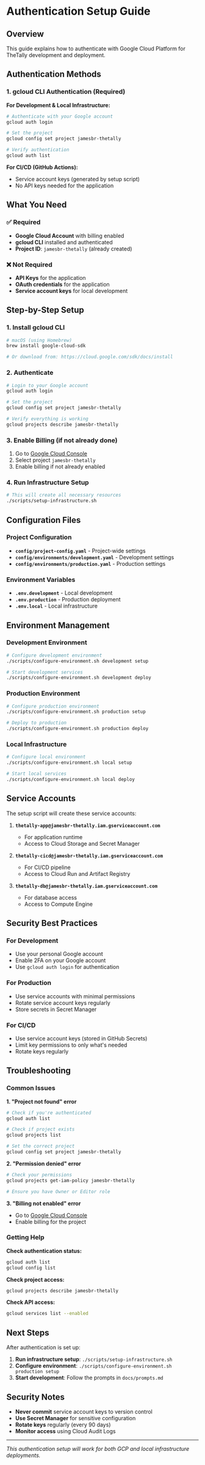 # Authentication Setup Guide

## Overview

This guide explains how to authenticate with Google Cloud Platform for TheTally development and deployment.

## Authentication Methods

### 1. gcloud CLI Authentication (Required)

**For Development & Local Infrastructure:**
```bash
# Authenticate with your Google account
gcloud auth login

# Set the project
gcloud config set project jamesbr-thetally

# Verify authentication
gcloud auth list
```

**For CI/CD (GitHub Actions):**
- Service account keys (generated by setup script)
- No API keys needed for the application

## What You Need

### ✅ Required
- **Google Cloud Account** with billing enabled
- **gcloud CLI** installed and authenticated
- **Project ID**: `jamesbr-thetally` (already created)

### ❌ Not Required
- **API Keys** for the application
- **OAuth credentials** for the application
- **Service account keys** for local development

## Step-by-Step Setup

### 1. Install gcloud CLI
```bash
# macOS (using Homebrew)
brew install google-cloud-sdk

# Or download from: https://cloud.google.com/sdk/docs/install
```

### 2. Authenticate
```bash
# Login to your Google account
gcloud auth login

# Set the project
gcloud config set project jamesbr-thetally

# Verify everything is working
gcloud projects describe jamesbr-thetally
```

### 3. Enable Billing (if not already done)
1. Go to [Google Cloud Console](https://console.cloud.google.com/billing)
2. Select project `jamesbr-thetally`
3. Enable billing if not already enabled

### 4. Run Infrastructure Setup
```bash
# This will create all necessary resources
./scripts/setup-infrastructure.sh
```

## Configuration Files

### Project Configuration
- **`config/project-config.yaml`** - Project-wide settings
- **`config/environments/development.yaml`** - Development settings
- **`config/environments/production.yaml`** - Production settings

### Environment Variables
- **`.env.development`** - Local development
- **`.env.production`** - Production deployment
- **`.env.local`** - Local infrastructure

## Environment Management

### Development Environment
```bash
# Configure development environment
./scripts/configure-environment.sh development setup

# Start development services
./scripts/configure-environment.sh development deploy
```

### Production Environment
```bash
# Configure production environment
./scripts/configure-environment.sh production setup

# Deploy to production
./scripts/configure-environment.sh production deploy
```

### Local Infrastructure
```bash
# Configure local environment
./scripts/configure-environment.sh local setup

# Start local services
./scripts/configure-environment.sh local deploy
```

## Service Accounts

The setup script will create these service accounts:

1. **`thetally-app@jamesbr-thetally.iam.gserviceaccount.com`**
   - For application runtime
   - Access to Cloud Storage and Secret Manager

2. **`thetally-cicd@jamesbr-thetally.iam.gserviceaccount.com`**
   - For CI/CD pipeline
   - Access to Cloud Run and Artifact Registry

3. **`thetally-db@jamesbr-thetally.iam.gserviceaccount.com`**
   - For database access
   - Access to Compute Engine

## Security Best Practices

### For Development
- Use your personal Google account
- Enable 2FA on your Google account
- Use `gcloud auth login` for authentication

### For Production
- Use service accounts with minimal permissions
- Rotate service account keys regularly
- Store secrets in Secret Manager

### For CI/CD
- Use service account keys (stored in GitHub Secrets)
- Limit key permissions to only what's needed
- Rotate keys regularly

## Troubleshooting

### Common Issues

**1. "Project not found" error**
```bash
# Check if you're authenticated
gcloud auth list

# Check if project exists
gcloud projects list

# Set the correct project
gcloud config set project jamesbr-thetally
```

**2. "Permission denied" error**
```bash
# Check your permissions
gcloud projects get-iam-policy jamesbr-thetally

# Ensure you have Owner or Editor role
```

**3. "Billing not enabled" error**
- Go to [Google Cloud Console](https://console.cloud.google.com/billing)
- Enable billing for the project

### Getting Help

**Check authentication status:**
```bash
gcloud auth list
gcloud config list
```

**Check project access:**
```bash
gcloud projects describe jamesbr-thetally
```

**Check API access:**
```bash
gcloud services list --enabled
```

## Next Steps

After authentication is set up:

1. **Run infrastructure setup**: `./scripts/setup-infrastructure.sh`
2. **Configure environment**: `./scripts/configure-environment.sh production setup`
3. **Start development**: Follow the prompts in `docs/prompts.md`

## Security Notes

- **Never commit** service account keys to version control
- **Use Secret Manager** for sensitive configuration
- **Rotate keys** regularly (every 90 days)
- **Monitor access** using Cloud Audit Logs

---

*This authentication setup will work for both GCP and local infrastructure deployments.*
